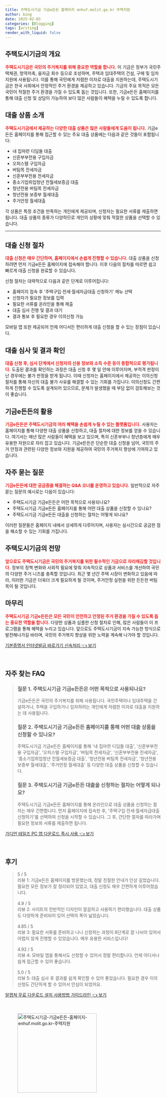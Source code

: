 ```yaml
---
title: 주택도시기금 기금e든든 홈페이지 enhuf.molit.go.kr 주택지원
author: bing
date: 2025-02-03
categories: [Blogging]
tags: [writing]
render_with_liquid: false
---
```



<h2 id='주택도시기금의 개요'>주택도시기금의 개요</h2>

<p><b><span style="color: #ee2323;">주택도시기금은 국민의 주거복지를 위해 중요한 역할을 합니다.</span></b> 이 기금은 정부가 국민주택채권, 청약저축, 융자금 회수 등으로 조성하며, 주택과 임대주택의 건설, 구매 및 임차 지원에 사용됩니다. 이를 통해 국민에게 저렴한 이자로 대출을 지원하는데, 주택도시기금은 한국 사회에서 안정적인 주거 환경을 제공하고 있습니다. 기금의 주요 목적은 모든 국민이 적절한 주거 환경을 가질 수 있도록 돕는 것입니다. 또한, 기금e든든 홈페이지를 통해 대출 신청 및 상담이 가능하여 보다 많은 사람들이 혜택을 누릴 수 있도록 합니다.</p>

<h2 id='대출 상품 소개'>대출 상품 소개</h2>

<p><b><span style="color: #ee2323;">주택도시기금에서 제공하는 다양한 대출 상품은 많은 사람들에게 도움이 됩니다.</span></b> 기금e든든 홈페이지를 통해 접근할 수 있는 주요 대출 상품에는 다음과 같은 것들이 포함됩니다:</p>

<ul>
    <li>내 집마련 디딤돌 대출</li>
    <li>신혼부부전용 구입자금</li>
    <li>오피스텔 구입자금</li>
    <li>버팀목 전세자금</li>
    <li>신혼부부전용 전세자금</li>
    <li>중소기업취업청년 전월세보증금 대출</li>
    <li>청년전용 버팀목 전세자금</li>
    <li>청년전용 보증부 월세대출</li>
    <li>주거안정 월세대출</li>
</ul>

<p>각 상품은 특정 조건을 만족하는 개인에게 제공되며, 신청자는 필요한 서류를 제출하면 됩니다. 대출 상품의 종류가 다양하므로 개인의 상황에 맞춰 적절한 상품을 선택할 수 있습니다.</p>

<hr />

<h2 id='대출 신청 절차'>대출 신청 절차</h2>

<p><b><span style="color: #ee2323;">대출 신청은 매우 간단하며, 홈페이지에서 손쉽게 진행할 수 있습니다.</span></b> 대출 상품을 신청하려면 먼저 기금e든든 홈페이지에 접속해야 합니다. 이후 다음의 절차를 따르면 쉽고 빠르게 대출 신청을 완료할 수 있습니다.</p>

<p>신청 절차는 대략적으로 다음과 같은 단계로 이루어집니다:</p>

<ul>
    <li>홈페이지 접속 후 '주택구입·전세·월세자금대출 신청하기' 메뉴 선택</li>
    <li>신청자가 필요한 정보를 입력</li>
    <li>필요한 서류를 온라인을 통해 제출</li>
    <li>대출 심사 진행 및 결과 대기</li>
    <li>결과 통보 후 필요한 경우 이의신청 가능</li>
</ul>

<p>모바일 앱 또한 제공되어 언제 어디서든 편리하게 대출 신청을 할 수 있는 장점이 있습니다.</p>

<h2 id='대출 심사 및 결과 확인'>대출 심사 및 결과 확인</h2>

<p><b><span style="color: #ee2323;">대출 신청 후, 심사 단계에서 신청자의 신용 정보와 소득 수준 등이 종합적으로 평가됩니다.</span></b> 도출된 결과를 확인하는 과정은 대출 신청 후 몇 일 안에 이루어지며, 부적격 판정이 난 경우에는 불가 판정을 받게 됩니다. 이때 신청자는 홈페이지에서 제공하는 이의신청 절차를 통해 자신의 대출 불가 사유를 해결할 수 있는 기회를 가집니다. 이의신청도 간편하게 진행할 수 있도록 설계되어 있으므로, 문제가 발생했을 때 부담 없이 검토해보는 것이 좋습니다.</p>

<h2 id='기금e든든의 활용'>기금e든든의 활용</h2>

<p><b><span style="color: #ee2323;">기금e든든은 주택도시기금의 여러 혜택을 손쉽게 누릴 수 있는 플랫폼입니다.</span></b> 사용자는 홈페이지를 통해 다양한 대출 상품을 신청하고, 대출 절차에 대한 정보를 얻을 수 있습니다. 여기서는 매년 많은 사람들이 혜택을 보고 있으며, 특히 신혼부부나 청년층에게 매우 유용한 자원으로 자리 잡고 있습니다. 기금e든든은 단순한 대출 신청을 넘어, 국민의 주거 안정과 관련된 다양한 정보와 지원을 제공하여 국민의 주거복지 향상에 기여하고 있습니다.</p>

<h2 id='자주 묻는 질문'>자주 묻는 질문</h2>

<p><b><span style="color: #ee2323;">기금e든든에 대한 궁금증을 해결하는 Q&A 코너를 운영하고 있습니다.</span></b> 일반적으로 자주 묻는 질문의 예시로는 다음이 있습니다:</p>

<ul>
    <li>주택도시기금 기금e든든은 어떤 목적으로 사용되나요?</li>
    <li>주택도시기금 기금e든든 홈페이지를 통해 어떤 대출 상품을 신청할 수 있나요?</li>
    <li>주택도시기금 기금e든든 대출을 신청하는 절차는 어떻게 되나요?</li>
</ul>

<p>이러한 질문들은 홈페이지 내에서 상세하게 다루어지며, 사용자는 실시간으로 궁금한 점을 해소할 수 있는 기회를 가집니다.</p>

<h2 id='주택도시기금의 전망'>주택도시기금의 전망</h2>

<p><b><span style="color: #ee2323;">앞으로도 주택도시기금은 국민의 주거복지를 위한 필수적인 기금으로 자리매김할 것입니다.</span></b> 정부의 정책 변화와 사회적 필요에 맞춰 지속적으로 상품과 서비스를 개선하여 국민의 다양한 주거 니즈를 충족할 것입니다. 최근 몇 년간 주택 시장이 변화하고 있음에 따라, 이러한 기금은 더욱더 크게 필요하게 될 것이며, 주거안정 실현을 위한 든든한 버팀목이 될 것입니다.</p>

<h2 id='마무리'>마무리</h2>

<p><b><span style="color: #ee2323;">주택도시기금 기금e든든은 모든 국민이 안전하고 안정된 주거 환경을 가질 수 있도록 돕는 중요한 역할을 합니다.</span></b> 다양한 상품과 심플한 신청 절차로 인해, 많은 사람들이 이 프로그램을 통해 혜택을 누리고 있습니다. 앞으로도 주택도시기금이 지속 가능한 방식으로 발전해나가길 바라며, 국민의 주거복지 향상을 위한 노력을 계속해 나가야 할 것입니다.</p>


<p><a class="click-button" title="기본증명서 인터넷발급 바로가기 신속처리" href="https://yellowplanner.github.io/posts/%EA%B8%B0%EB%B3%B8%EC%A6%9D%EB%AA%85%EC%84%9C-%EC%9D%B8%ED%84%B0%EB%84%B7%EB%B0%9C%EA%B8%89-%EB%B0%94%EB%A1%9C%EA%B0%80%EA%B8%B0-%EC%8B%A0%EC%86%8D%EC%B2%98%EB%A6%AC/" rel="dofollow">기본증명서 인터넷발급 바로가기 신속처리 👈 보기</a></p><br>
<h2 id='자주_찾는_FAQ'>자주 찾는 FAQ</h2>
<div itemscope="" itemtype="https://schema.org/FAQPage"> 
<blockquote> 
<div itemscope="" itemprop="mainEntity" itemtype="https://schema.org/Question"> 
<h3 itemprop="name">질문 1. 주택도시기금 기금e든든은 어떤 목적으로 사용되나요?</h3> 
<div itemscope="" itemprop="acceptedAnswer" itemtype="https://schema.org/Answer"> 
<span itemprop="text"> 
<p>기금e든든은 국민의 주거복지를 위해 사용됩니다. 국민주택이나 임대주택을 건설하거나, 주택을 구입하거나 임차하려는 개인에게 저렴한 이자로 대출을 지원하는 데 사용됩니다.</p> 
</span> 
</div> 
</div> 

<div itemscope="" itemprop="mainEntity" itemtype="https://schema.org/Question"> 
<h3 itemprop="name">질문 2. 주택도시기금 기금e든든 홈페이지를 통해 어떤 대출 상품을 신청할 수 있나요?</h3> 
<div itemscope="" itemprop="acceptedAnswer" itemtype="https://schema.org/Answer"> 
<span itemprop="text"> 
<p>주택도시기금 기금e든든 홈페이지를 통해 '내 집마련 디딤돌 대출', '신혼부부전용 구입자금', '오피스텔 구입자금', '버팀목 전세자금', '신혼부부전용 전세자금', '중소기업취업청년 전월세보증금 대출', '청년전용 버팀목 전세자금', '청년전용 보증부 월세대출', '주거안정 월세대출' 등 다양한 대출 상품을 신청할 수 있습니다.</p> 
</span> 
</div> 
</div> 

<div itemscope="" itemprop="mainEntity" itemtype="https://schema.org/Question"> 
<h3 itemprop="name">질문 3. 주택도시기금 기금e든든 대출을 신청하는 절차는 어떻게 되나요?</h3> 
<div itemscope="" itemprop="acceptedAnswer" itemtype="https://schema.org/Answer"> 
<span itemprop="text"> 
<p>주택도시기금 기금e든든 홈페이지를 통해 온라인으로 대출 상품을 신청하는 절차는 매우 간편합니다. 먼저 홈페이지에 접속한 후, '주택구입·전세·월세자금대출 신청하기'를 선택하여 신청을 시작할 수 있습니다. 그 후, 간단한 절차를 따라가며 필요한 정보와 서류를 제출하면 됩니다.</p> 
</span> 
</div> 
</div> 
</blockquote> 
</div>
<p><a class="click-button" title="가디언 테일즈 PC 앱 다운로드 즉시 사용" href="https://yellowplanner.github.io/posts/%EA%B0%80%EB%94%94%EC%96%B8-%ED%85%8C%EC%9D%BC%EC%A6%88-PC-%EC%95%B1-%EB%8B%A4%EC%9A%B4%EB%A1%9C%EB%93%9C-%EC%A6%89%EC%8B%9C-%EC%82%AC%EC%9A%A9/" rel="dofollow">가디언 테일즈 PC 앱 다운로드 즉시 사용 👈 보기</a></p><br>
<h2 id='후기'>후기</h2>
<div itemscope itemtype="https://schema.org/Product">
  <blockquote>
  <div itemprop="review" itemscope itemtype="https://schema.org/Review">
      <div itemprop="reviewRating" itemscope itemtype="https://schema.org/Rating"> <span itemprop="ratingValue">5</span> / <span itemprop="bestRating">5</span> </div>
      <span itemprop="reviewBody">리뷰 1: 기금e든든 홈페이지를 방문했는데, 정말 친절한 안내가 인상 깊었습니다. 필요한 모든 정보가 잘 정리되어 있었고, 대출 신청도 매우 간편하게 이루어졌습니다.</span>
  </div>
  <br>
  <div itemprop="review" itemscope itemtype="https://schema.org/Review">
      <div itemprop="reviewRating" itemscope itemtype="https://schema.org/Rating"> <span itemprop="ratingValue">4.9</span> / <span itemprop="bestRating">5</span> </div>
      <span itemprop="reviewBody">리뷰 2: 사이트의 전반적인 디자인이 깔끔하고 사용하기 편리했습니다. 대출 상품도 다양하게 준비되어 있어 선택의 폭이 넓었습니다.</span>
  </div>
  <br>
  <div itemprop="review" itemscope itemtype="https://schema.org/Review">
      <div itemprop="reviewRating" itemscope itemtype="https://schema.org/Rating"> <span itemprop="ratingValue">4.85</span> / <span itemprop="bestRating">5</span> </div>
      <span itemprop="reviewBody">리뷰 3: 필요한 서류를 준비하고 나니 신청하는 과정이 8단계로 잘 나뉘어 있어서 어렵지 않게 진행할 수 있었습니다. 매우 유용한 서비스입니다!</span>
  </div>
  <br>
  <div itemprop="review" itemscope itemtype="https://schema.org/Review">
      <div itemprop="reviewRating" itemscope itemtype="https://schema.org/Rating"> <span itemprop="ratingValue">4.92</span> / <span itemprop="bestRating">5</span> </div>
      <span itemprop="reviewBody">리뷰 4: 모바일 앱을 통해서도 신청할 수 있어서 정말 편리합니다. 언제 어디서나 쉽게 접근할 수 있어 좋습니다.</span>
  </div>
  <br>
  <div itemprop="review" itemscope itemtype="https://schema.org/Review">
      <div itemprop="reviewRating" itemscope itemtype="https://schema.org/Rating"> <span itemprop="ratingValue">5.0</span> / <span itemprop="bestRating">5</span> </div>
      <span itemprop="reviewBody">리뷰 5: 대출 심사 후 결과를 쉽게 확인할 수 있어 좋았습니다. 필요한 경우 이의신청도 간단하게 할 수 있어서 안심이 되었어요.</span>
  </div>
  </blockquote>
</div>
<p><a class="click-button" title="알캡쳐 무료 다운로드 설치 사용방법 가이드라인" href="https://yellowplanner.github.io/posts/%EC%95%8C%EC%BA%A1%EC%B3%90-%EB%AC%B4%EB%A3%8C-%EB%8B%A4%EC%9A%B4%EB%A1%9C%EB%93%9C-%EC%84%A4%EC%B9%98-%EC%82%AC%EC%9A%A9%EB%B0%A9%EB%B2%95-%EA%B0%80%EC%9D%B4%EB%93%9C%EB%9D%BC%EC%9D%B8/" rel="dofollow">알캡쳐 무료 다운로드 설치 사용방법 가이드라인 👈 보기</a></p><br>
<figure class="image"><img src="https://yellowplanner.github.io/assets/img/thumbnail/주택도시기금-기금e든든-홈페이지-enhuf.molit.go.kr-주택지원.webp" alt="주택도시기금-기금e든든-홈페이지-enhuf.molit.go.kr-주택지원" width="256" height="256"></figure>